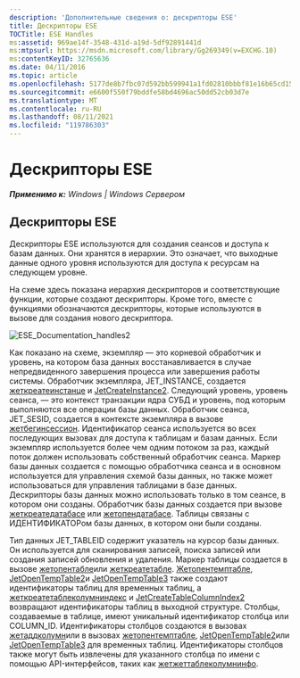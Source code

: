 ```yaml
---
description: 'Дополнительные сведения о: дескрипторы ESE'
title: Дескрипторы ESE
TOCTitle: ESE Handles
ms:assetid: 969ae14f-3548-431d-a19d-5df92891441d
ms:mtpsurl: https://msdn.microsoft.com/library/Gg269349(v=EXCHG.10)
ms:contentKeyID: 32765636
ms.date: 04/11/2016
ms.topic: article
ms.openlocfilehash: 5177de8b7fbc07d592bb599941a1fd02810bbbf81e16b65cd15c6ebdfd75d3d1
ms.sourcegitcommit: e6600f550f79bddfe58bd4696ac50dd52cb03d7e
ms.translationtype: MT
ms.contentlocale: ru-RU
ms.lasthandoff: 08/11/2021
ms.locfileid: "119786303"
---
```

# <a name="ese-handles"></a>Дескрипторы ESE


_**Применимо к:** Windows | Windows Сервером_

## <a name="ese-handles"></a>Дескрипторы ESE

Дескрипторы ESE используются для создания сеансов и доступа к базам данных. Они хранятся в иерархии. Это означает, что выходные данные одного уровня используются для доступа к ресурсам на следующем уровне.

На схеме здесь показана иерархия дескрипторов и соответствующие функции, которые создают дескрипторы. Кроме того, вместе с функциями обозначаются дескрипторы, которые используются в вызове для создания нового дескриптора.

![ESE_Documentation_handles2](images/Gg269349.ESE_Documentation_handles2(EXCHG.10).gif "ESE_Documentation_handles2")

Как показано на схеме, экземпляр — это корневой обработчик и уровень, на котором база данных восстанавливается в случае непредвиденного завершения процесса или завершения работы системы. Обработчик экземпляра, JET_INSTANCE, создается [жеткреатеинстанце](./jetcreateinstance-function.md) и [JetCreateInstance2](./jetcreateinstance2-function.md). Следующий уровень, уровень сеанса, — это контекст транзакции ядра СУБД и уровень, под которым выполняются все операции базы данных. Обработчик сеанса, JET_SESID, создается в контексте экземпляра в вызове [жетбегинсессион](./jetbeginsession-function.md). Идентификатор сеанса используется во всех последующих вызовах для доступа к таблицам и базам данных. Если экземпляр используется более чем одним потоком за раз, каждый поток должен использовать собственный обработчик сеанса. Маркер базы данных создается с помощью обработчика сеанса и в основном используется для управления схемой базы данных, но также может использоваться для управления таблицами в базе данных. Дескрипторы базы данных можно использовать только в том сеансе, в котором они созданы. Обработчик базы данных создается при вызове [жеткреатедатабасе](./jetcreatedatabase-function.md) или [жетопендатабасе](./jetopendatabase-function.md). Таблицы связаны с ИДЕНТИФИКАТОРом базы данных, в котором они были созданы.

Тип данных JET_TABLEID содержит указатель на курсор базы данных. Он используется для сканирования записей, поиска записей или создания записей обновления и удаления. Маркер таблицы создается в вызове [жетопентабле](./jetopentable-function.md)или [жеткреатетабле](./jetcreatetable-function.md). [Жетопентемптабле](./jetopentemptable-function.md), [JetOpenTempTable2](./jetopentemptable2-function.md)и [JetOpenTempTable3](./jetopentemptable3-function.md) также создают идентификаторы таблиц для временных таблиц, а [жеткреатетаблеколумниндекс](./jetcreatetablecolumnindex-function.md) и [JetCreateTableColumnIndex2](./jetcreatetablecolumnindex2-function.md) возвращают идентификаторы таблиц в выходной структуре. Столбцы, создаваемые в таблице, имеют уникальный идентификатор столбца или COLUMN_ID. Идентификаторы столбцов создаются в вызовах [жетаддколумн](./jetaddcolumn-function.md)или в вызовах [жетопентемптабле](./jetopentemptable-function.md), [JetOpenTempTable2](./jetopentemptable2-function.md)или [JetOpenTempTable3](./jetopentemptable3-function.md) для временных таблиц. Идентификаторы столбцов также могут быть извлечены для указанного столбца по имени с помощью API-интерфейсов, таких как [жетжеттаблеколумнинфо](./jetgettablecolumninfo-function.md).
